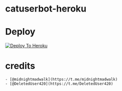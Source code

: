 # catuserbot-heroku

# Deploy
[![Deploy To Heroku](https://www.herokucdn.com/deploy/button.svg)](https://dashboard.heroku.com/new?button-url=https%3A%2F%2Fgithub.com%2FMr-confused%2Fcatpack&template=https%3A%2F%2Fgithub.com%2FMr-confused%2Fcatpack)

# credits
    - [@midnightmadwalk](https://t.me/midnightmadwalk)
    - [@DeletedUser420](https://t.me/DeletedUser420)
